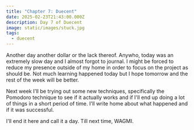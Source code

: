 ```yaml
---
title: "Chapter 7: Duecent"
date: 2025-02-23T21:43:00.000Z
description: Day 7 of Duecent
image: static/images/stuck.jpg
tags:
  - duecent
---
```

Another day another dollar or the lack thereof. Anywho, today was an extremely slow day and I almost forgot to journal. I might be forced to reduce my presence outside of my home in order to focus on the project as should be. Not much learning happened today but I hope tomorrow and the rest of the week will be better.

Next week I'll be trying out some new techniques, specifically the Pomodoro technique to see if it actually works and if I'll end up doing a lot of things in a short period of time. I'll write home about what happened and if it was successful.

I'll end it here and call it a day. Till next time, WAGMI.
